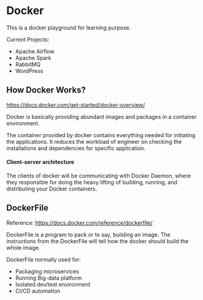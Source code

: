 # Docker

This is a docker playground for learning purpose.

Current Projects:
- Apache Airflow
- Apache Spark
- RabbitMQ
- WordPress

## How Docker Works?

https://docs.docker.com/get-started/docker-overview/

Docker is basically providing abundant images and packages in a container environment.

The container provided by docker contains everything needed for initiating the applications. It reduces the workload of engineer on checking the installations and dependencies for specific application.

#### Client-server architecture

The clients of docker will be communicating with Docker Daemon, where they responsible for doing the heavy lifting of building, running, and distributing your Docker containers.


## DockerFile

Reference: https://docs.docker.com/reference/dockerfile/

DockerFile is a program to pack or to say, building an image. The instructions from the DockerFile will tell how the docker should build the whole image. 

DockerFile normally used for: 
- Packaging microservices
- Running Big-data platform
- Isolated dev/test environment
- CI/CD automation